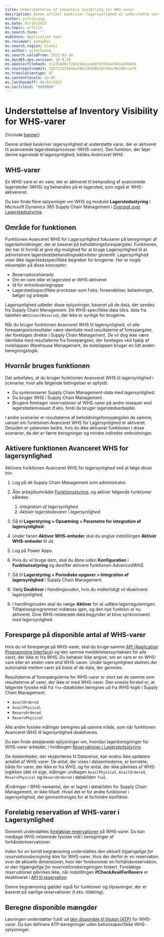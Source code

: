 ```yaml
---
title: Understøttelse af Inventory Visibility for WHS-varer
description: Denne artikel beskriver lagersynlighed at understøtte varer, der er aktiveret til avancerede lagerstedsprocesser (WHS-varer).
author: yufeihuang
ms.date: 03/10/2022
ms.topic: article
ms.search.form: ''
audience: Application User
ms.reviewer: kamaybac
ms.search.region: Global
ms.author: yufeihuang
ms.search.validFrom: 2022-03-10
ms.dyn365.ops.version: 10.0.26
ms.openlocfilehash: ec2254d6cf203216acea88fdfb54ad491abdeb49
ms.sourcegitcommit: 52b7225350daa29b1263d8e29c54ac9e20bcca70
ms.translationtype: HT
ms.contentlocale: da-DK
ms.lasthandoff: 06/03/2022
ms.locfileid: "8895664"
---
```

# <a name="inventory-visibility-support-for-whs-items"></a>Understøttelse af Inventory Visibility for WHS-varer

[!include [banner](../includes/banner.md)]

Denne artikel beskriver lagersynlighed at understøtte varer, der er aktiveret til avancerede lagerstedsprocesser (WHS-varer). Den funktion, der føjer denne egenskab til lagersynlighed, kaldes *Avanceret WHS*.

## <a name="whs-items"></a>WHS-varer

En WHS-vare er en vare, der er aktiveret til behandling af avancerede lagersteder (WHS) og behandles på et lagersted, som også er WHS-aktivereret.

Du kan finde flere oplysninger om WHS og modulet **Lagerstedsstyring** i Microsoft Dynamics 365 Supply Chain Management i [Oversigt over Lagerstedsstyring](../warehousing/warehouse-management-overview.md).

## <a name="scope-of-the-feature"></a>Område for funktionen

Funktionen Avanceret WHS for Lagersynlighed fokuserer på beregninger af lagerbeholdninger, der er baseret på beholdningsforespørgsler. Funktionen, der har til formål at give dig mulighed for at bruge Lagersynlighed til at administrere lagerstedsbehandlingsaktiviteter generelt. Lagersynlighed viser ikke lagerstedsspecifikke begreber for brugerne. Her er nogle eksempler på disse koncepter:

- Reservationshierarki
- Om en vare eller et lagersted er WHS-aktiveret
- Id for enhedsseriegruppe
- Lagerstedsspecifikke processer som f.eks. forsendelser, belastninger, bølger og arbejde

Lagersynlighed udleder disse oplysninger, baseret på de data, der sendes fra Supply Chain Management. De WHS-specifikke data (dvs. data fra tabellen `WHSInventReserve`), der ikke er synlige for brugerne.

Når du bruger funktionen Avanceret WHS til lagersynlighed, vil alle forespørgselsresultater være identiske med resultaterne af forespørgsler, der foretages direkte i Supply Chain Management. De vil dog ikke være identiske med resultaterne fra forespørgsler, der foretages ved hjælp af mobilappen Warehouse Management, da mobilappen bruger en lidt anden beregningslogik.

## <a name="when-to-use-the-feature"></a>Hvornår bruges funktionen

Det anbefales, at du bruger funktionen Avanceret WHS til lagersynlighed i scenarier, hvor alle følgende betingelser er opfyldt:

- Du synkroniserer Supply Chain Management-data med lagersynlighed.
- Du bruger WHS i Supply Chain Management.
- Brugere foretager reservationer af WHS-varer på andre niveauer end lagerstedsniveauet (f.eks. fordi du bruger lagerstedsarbejde).

I andre scenarier er resultaterne af beholdningsforespørgslen de samme, uanset om funktionen Avanceret WHS for Lagersynlighed er aktiveret. Desuden er ydeevnen bedre, hvis du ikke aktiverer funktionen i disse scenarier, da der er færre beregninger og mindre indirekte omkostninger.

## <a name="enable-the-advanced-whs-feature-for-inventory-visibility"></a>Aktivere funktionen Avanceret WHS for lagersynlighed

Aktivere funktionen Avanceret WHS for lagersynlighed ved at følge disse trin.

1. Log på dit Supply Chain Management som administrator.
1. Åbn arbejdsområdet [Funktionsstyring](../../fin-ops-core/fin-ops/get-started/feature-management/feature-management-overview.md), og aktivér følgende funktioner således:

    1. *Integration af lagersynlighed*
    1. *Aktivér lagerstedsvarer i lagersynlighed*

1. Gå til **Lagerstyring \> Opsætning \> Parametre for integration af lagersynlighed**.
1. Under fanen **Aktiver WHS-enheder** skal du angive indstillingen **Aktivér WHS-enheder** til *Ja*.
1. Log på Power Apps.
1. Hvis du vil bruge dem, skal du åbne siden **Konfiguration** i **Funktionsstyring** og derefter aktivere funktionen *AdvancedWHS*.
1. Gå til **Lagerstyring \> Periodiske opgaver \> Integration af lagersynlighed** i Supply Chain Management.
1. Vælg **Deaktiver** i handlingsruden, hvis du midlertidigt vil deaktivere lagersynlighed.
1. I handlingsruden skal du vælge **Aktiver** for at udføre lagerreguleringen. Tilføjelsesprogrammet indlæses igen, og den nye funktion er nu aktiveret. Dine WHS-relaterede data begynder at blive synkroniseret med lagersynlighed.

## <a name="query-on-hand-quantities-of-whs-items"></a>Forespørge på disponible antal af WHS-varer

Hvis du vil forespørge på WHS-varer, skal du bruge samme [API (Application Programming Interface)](inventory-visibility-api.md) og den samme meddelelsessyntaksen for alle varer, der ikke er fra WHS. Du behøver ikke angive, om en vare er en WHS-vare eller en anden vare end WHS-varen. Under lagersynlighed skelnes der automatisk mellem varer på basis af de data, der gemmes.

Resultaterne af forespørgslerne for WHS-varer er stort set de samme som resultaterne af varer, der ikke er med WHS-varer. Den eneste forskel er, at følgende fysiske mål fra `fno`-datakilden beregnes ud fra WHS-logik i Supply Chain Management:

- `AvailOrdered`
- `AvailPhysical`
- `ReservOrdered`
- `ReservPhysical`

Alle andre fysiske målinger beregnes på samme måde, som når funktionen Avanceret WHS til lagersynlighed deaktiveres.

Du kan finde detaljerede oplysninger om, hvordan lagerberegninger for WHS-varer arbejder, i hvidbogen [Reservationer i Lagerstedsstyring](https://www.microsoft.com/download/details.aspx?id=43284).

De dataenheder, der eksporteres til Dataverse, kan endnu ikke opdatere antallet af WHS-varer. De antal, der vises i dataenhederne, er korrekte, både for varer, der ikke er fra WHS, og for antal, der ikke påvirkes af WHS-logikken (det vil sige, målinger undtagen `AvailPhysical`, `AvailOrdered`, `ReservPhysical` og `ReservOrdered` i datakilden `fno`).

Ændringer i WHS-vareantal, der er lagret i datakilden for Supply Chain Management, er ikke tilladt. Hvad det er for andre funktioner i lagersynlighed, der gennemtvinges for at forhindre konflikter.

## <a name="soft-reservations-on-whs-items-in-inventory-visibility"></a>Foreløbig reservation af WHS-varer i Lagersynlighed

Generelt understøttes [foreløbige reservationer](inventory-visibility-reservations.md) på WHS-varer. Du kan medtage WHS-relaterede fysiske mål i beregninger af forhåndsreservationer. 

Inden for en kendt begrænsning understøttes den *aktuelt tilgængelige for reservationsberegning* ikke for WHS-varer. Hvis der derfor er en reservation over de aktuelle dimensioner, hvor der forekommer en forhåndsreservation, er den *tilgængelige for reservationsberegningen* forkert. Foreløbige reservationer påvirkes ikke, når indstillingen **ifCheckAvailForReserv** er deaktiveret i [API til reservation](inventory-visibility-api.md#create-one-reservation-event).

Denne begrænsning gælder også for funktioner og tilpasninger, der er baseret på særlige reservationer (f.eks. tildeling).

## <a name="calculate-available-to-promise-quantities"></a>Beregne disponible mængder

Løsningen understøtter fuldt ud [den disponible til tilsagn (ATP)](inventory-visibility-available-to-promise.md) for WHS-varer. Du kan definere ATP-beregninger uden behovsspecifikke WHS-oplysninger.
